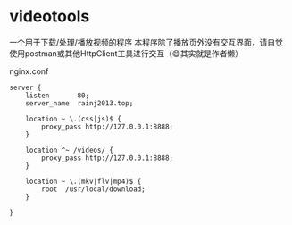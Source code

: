 # videotools
一个用于下载/处理/播放视频的程序
本程序除了播放页外没有交互界面，请自觉使用postman或其他HttpClient工具进行交互（😅其实就是作者懒）

nginx.conf
```
server {
    listen       80;
    server_name  rainj2013.top;

    location ~ \.(css|js)$ {
        proxy_pass http://127.0.0.1:8888;
    }        

    location ^~ /videos/ {
        proxy_pass http://127.0.0.1:8888;
    }
	
    location ~ \.(mkv|flv|mp4)$ {
        root  /usr/local/download;
    }

}

```
